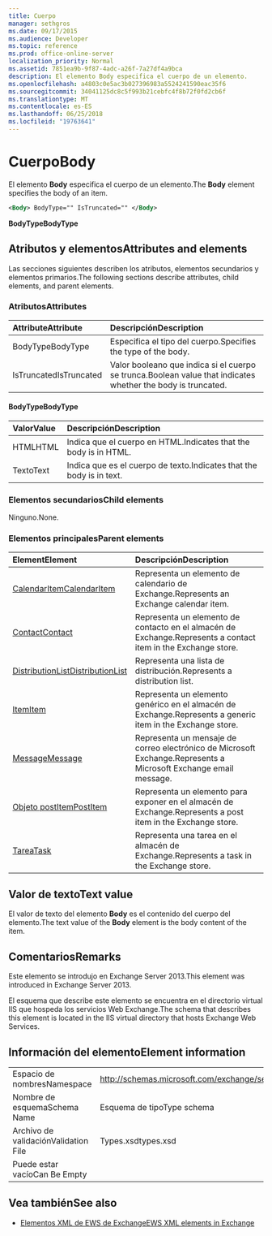```yaml
---
title: Cuerpo
manager: sethgros
ms.date: 09/17/2015
ms.audience: Developer
ms.topic: reference
ms.prod: office-online-server
localization_priority: Normal
ms.assetid: 7851ea9b-9f87-4adc-a26f-7a27df4a9bca
description: El elemento Body especifica el cuerpo de un elemento.
ms.openlocfilehash: a4803c0e5ac3b027396983a5524241590eac35f6
ms.sourcegitcommit: 34041125dc8c5f993b21cebfc4f8b72f0fd2cb6f
ms.translationtype: MT
ms.contentlocale: es-ES
ms.lasthandoff: 06/25/2018
ms.locfileid: "19763641"
---
```

# <a name="body"></a><span data-ttu-id="77d53-103">Cuerpo</span><span class="sxs-lookup"><span data-stu-id="77d53-103">Body</span></span>

<span data-ttu-id="77d53-104">El elemento **Body** especifica el cuerpo de un elemento.</span><span class="sxs-lookup"><span data-stu-id="77d53-104">The **Body** element specifies the body of an item.</span></span> 
  
```XML
<Body> BodyType="" IsTruncated="" </Body>
```

 <span data-ttu-id="77d53-105">**BodyType**</span><span class="sxs-lookup"><span data-stu-id="77d53-105">**BodyType**</span></span>
## <a name="attributes-and-elements"></a><span data-ttu-id="77d53-106">Atributos y elementos</span><span class="sxs-lookup"><span data-stu-id="77d53-106">Attributes and elements</span></span>

<span data-ttu-id="77d53-107">Las secciones siguientes describen los atributos, elementos secundarios y elementos primarios.</span><span class="sxs-lookup"><span data-stu-id="77d53-107">The following sections describe attributes, child elements, and parent elements.</span></span>
  
### <a name="attributes"></a><span data-ttu-id="77d53-108">Atributos</span><span class="sxs-lookup"><span data-stu-id="77d53-108">Attributes</span></span>

|<span data-ttu-id="77d53-109">**Attribute**</span><span class="sxs-lookup"><span data-stu-id="77d53-109">**Attribute**</span></span>|<span data-ttu-id="77d53-110">**Descripción**</span><span class="sxs-lookup"><span data-stu-id="77d53-110">**Description**</span></span>|
|:-----|:-----|
|<span data-ttu-id="77d53-111">BodyType</span><span class="sxs-lookup"><span data-stu-id="77d53-111">BodyType</span></span>  <br/> |<span data-ttu-id="77d53-112">Especifica el tipo del cuerpo.</span><span class="sxs-lookup"><span data-stu-id="77d53-112">Specifies the type of the body.</span></span>  <br/> |
|<span data-ttu-id="77d53-113">IsTruncated</span><span class="sxs-lookup"><span data-stu-id="77d53-113">IsTruncated</span></span>  <br/> |<span data-ttu-id="77d53-114">Valor booleano que indica si el cuerpo se trunca.</span><span class="sxs-lookup"><span data-stu-id="77d53-114">Boolean value that indicates whether the body is truncated.</span></span>  <br/> |
   
#### <a name="bodytype"></a><span data-ttu-id="77d53-115">BodyType</span><span class="sxs-lookup"><span data-stu-id="77d53-115">BodyType</span></span>

|<span data-ttu-id="77d53-116">**Valor**</span><span class="sxs-lookup"><span data-stu-id="77d53-116">**Value**</span></span>|<span data-ttu-id="77d53-117">**Descripción**</span><span class="sxs-lookup"><span data-stu-id="77d53-117">**Description**</span></span>|
|:-----|:-----|
|<span data-ttu-id="77d53-118">HTML</span><span class="sxs-lookup"><span data-stu-id="77d53-118">HTML</span></span>  <br/> |<span data-ttu-id="77d53-119">Indica que el cuerpo en HTML.</span><span class="sxs-lookup"><span data-stu-id="77d53-119">Indicates that the body is in HTML.</span></span>  <br/> |
|<span data-ttu-id="77d53-120">Texto</span><span class="sxs-lookup"><span data-stu-id="77d53-120">Text</span></span>  <br/> |<span data-ttu-id="77d53-121">Indica que es el cuerpo de texto.</span><span class="sxs-lookup"><span data-stu-id="77d53-121">Indicates that the body is in text.</span></span>  <br/> |
   
### <a name="child-elements"></a><span data-ttu-id="77d53-122">Elementos secundarios</span><span class="sxs-lookup"><span data-stu-id="77d53-122">Child elements</span></span>

<span data-ttu-id="77d53-123">Ninguno.</span><span class="sxs-lookup"><span data-stu-id="77d53-123">None.</span></span>
  
### <a name="parent-elements"></a><span data-ttu-id="77d53-124">Elementos principales</span><span class="sxs-lookup"><span data-stu-id="77d53-124">Parent elements</span></span>

|<span data-ttu-id="77d53-125">**Element**</span><span class="sxs-lookup"><span data-stu-id="77d53-125">**Element**</span></span>|<span data-ttu-id="77d53-126">**Descripción**</span><span class="sxs-lookup"><span data-stu-id="77d53-126">**Description**</span></span>|
|:-----|:-----|
|[<span data-ttu-id="77d53-127">CalendarItem</span><span class="sxs-lookup"><span data-stu-id="77d53-127">CalendarItem</span></span>](calendaritem.md) <br/> |<span data-ttu-id="77d53-128">Representa un elemento de calendario de Exchange.</span><span class="sxs-lookup"><span data-stu-id="77d53-128">Represents an Exchange calendar item.</span></span>  <br/> |
|[<span data-ttu-id="77d53-129">Contact</span><span class="sxs-lookup"><span data-stu-id="77d53-129">Contact</span></span>](contact.md) <br/> |<span data-ttu-id="77d53-130">Representa un elemento de contacto en el almacén de Exchange.</span><span class="sxs-lookup"><span data-stu-id="77d53-130">Represents a contact item in the Exchange store.</span></span>  <br/> |
|[<span data-ttu-id="77d53-131">DistributionList</span><span class="sxs-lookup"><span data-stu-id="77d53-131">DistributionList</span></span>](distributionlist.md) <br/> |<span data-ttu-id="77d53-132">Representa una lista de distribución.</span><span class="sxs-lookup"><span data-stu-id="77d53-132">Represents a distribution list.</span></span>  <br/> |
|[<span data-ttu-id="77d53-133">Item</span><span class="sxs-lookup"><span data-stu-id="77d53-133">Item</span></span>](item.md) <br/> |<span data-ttu-id="77d53-134">Representa un elemento genérico en el almacén de Exchange.</span><span class="sxs-lookup"><span data-stu-id="77d53-134">Represents a generic item in the Exchange store.</span></span>  <br/> |
|[<span data-ttu-id="77d53-135">Message</span><span class="sxs-lookup"><span data-stu-id="77d53-135">Message</span></span>](message-ex15websvcsotherref.md) <br/> |<span data-ttu-id="77d53-136">Representa un mensaje de correo electrónico de Microsoft Exchange.</span><span class="sxs-lookup"><span data-stu-id="77d53-136">Represents a Microsoft Exchange email message.</span></span>  <br/> |
|[<span data-ttu-id="77d53-137">Objeto postItem</span><span class="sxs-lookup"><span data-stu-id="77d53-137">PostItem</span></span>](postitem.md) <br/> |<span data-ttu-id="77d53-138">Representa un elemento para exponer en el almacén de Exchange.</span><span class="sxs-lookup"><span data-stu-id="77d53-138">Represents a post item in the Exchange store.</span></span>  <br/> |
|[<span data-ttu-id="77d53-139">Tarea</span><span class="sxs-lookup"><span data-stu-id="77d53-139">Task</span></span>](task.md) <br/> |<span data-ttu-id="77d53-140">Representa una tarea en el almacén de Exchange.</span><span class="sxs-lookup"><span data-stu-id="77d53-140">Represents a task in the Exchange store.</span></span>  <br/> |
   
## <a name="text-value"></a><span data-ttu-id="77d53-141">Valor de texto</span><span class="sxs-lookup"><span data-stu-id="77d53-141">Text value</span></span>

<span data-ttu-id="77d53-142">El valor de texto del elemento **Body** es el contenido del cuerpo del elemento.</span><span class="sxs-lookup"><span data-stu-id="77d53-142">The text value of the **Body** element is the body content of the item.</span></span> 
  
## <a name="remarks"></a><span data-ttu-id="77d53-143">Comentarios</span><span class="sxs-lookup"><span data-stu-id="77d53-143">Remarks</span></span>

<span data-ttu-id="77d53-144">Este elemento se introdujo en Exchange Server 2013.</span><span class="sxs-lookup"><span data-stu-id="77d53-144">This element was introduced in Exchange Server 2013.</span></span>
  
<span data-ttu-id="77d53-145">El esquema que describe este elemento se encuentra en el directorio virtual IIS que hospeda los servicios Web Exchange.</span><span class="sxs-lookup"><span data-stu-id="77d53-145">The schema that describes this element is located in the IIS virtual directory that hosts Exchange Web Services.</span></span>
  
## <a name="element-information"></a><span data-ttu-id="77d53-146">Información del elemento</span><span class="sxs-lookup"><span data-stu-id="77d53-146">Element information</span></span>

|||
|:-----|:-----|
|<span data-ttu-id="77d53-147">Espacio de nombres</span><span class="sxs-lookup"><span data-stu-id="77d53-147">Namespace</span></span>  <br/> |http://schemas.microsoft.com/exchange/services/2006/types  <br/> |
|<span data-ttu-id="77d53-148">Nombre de esquema</span><span class="sxs-lookup"><span data-stu-id="77d53-148">Schema Name</span></span>  <br/> |<span data-ttu-id="77d53-149">Esquema de tipo</span><span class="sxs-lookup"><span data-stu-id="77d53-149">Type schema</span></span>  <br/> |
|<span data-ttu-id="77d53-150">Archivo de validación</span><span class="sxs-lookup"><span data-stu-id="77d53-150">Validation File</span></span>  <br/> |<span data-ttu-id="77d53-151">Types.xsd</span><span class="sxs-lookup"><span data-stu-id="77d53-151">types.xsd</span></span>  <br/> |
|<span data-ttu-id="77d53-152">Puede estar vacío</span><span class="sxs-lookup"><span data-stu-id="77d53-152">Can Be Empty</span></span>  <br/> ||
   
## <a name="see-also"></a><span data-ttu-id="77d53-153">Vea también</span><span class="sxs-lookup"><span data-stu-id="77d53-153">See also</span></span>



- [<span data-ttu-id="77d53-154">Elementos XML de EWS de Exchange</span><span class="sxs-lookup"><span data-stu-id="77d53-154">EWS XML elements in Exchange</span></span>](ews-xml-elements-in-exchange.md)

